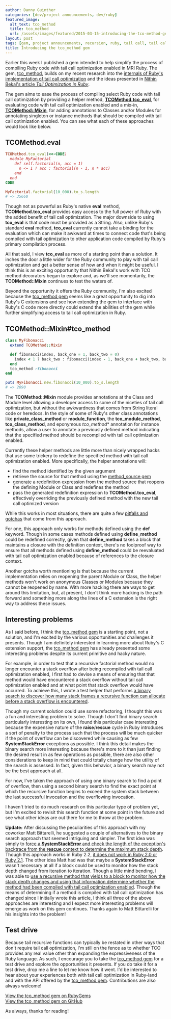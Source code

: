 ```yaml
---
author: Danny Guinther
categories: [dev/project announcements, dev/ruby]
featured_image:
  alt_text: tco_method
  title: tco_method
  url: /assets/images/featured/2015-03-15-introducing-the-tco-method-gem.jpg
layout: post
tags: [gem, project announcements, recursion, ruby, tail call, tail call optimization, tail recursion, tail recursive, tco_method]
title: Introducing the tco_method gem
---
```

Earlier this week I published a gem intended to help simplify the process of
compiling Ruby code with tail call optimization enabled in MRI Ruby. The gem,
[tco_method](https://rubygems.org/gems/tco_method), builds on my recent research
into the [internals of Ruby's implementation of tail call optimization](http://blog.tdg5.com/tail-call-optimization-ruby-deep-dive/)
and the ideas presented in [Nithin Bekal's article *Tail Optimization in Ruby*](http://nithinbekal.com/posts/ruby-tco/).

The gem aims to ease the process of compiling select Ruby code with tail call
optimization by providing a helper method, [**TCOMethod.tco_eval**](http://www.rubydoc.info/gems/tco_method/TCOMethod/Mixin:tco_eval),
for evaluating code with tail call optimization enabled and a mix-in,
[**TCOMethod::Mixin**](http://www.rubydoc.info/gems/tco_method/TCOMethod/Mixin),
for adding annotations to Classes and/or Modules for annotating singleton or
instance methods that should be compiled with tail call optimization enabled.
You can see what each of these approaches would look like below.

## TCOMethod.eval

```ruby
TCOMethod.tco_eval(<<-CODE)
  module MyFactorial
    def self.factorial(n, acc = 1)
      n <= 1 ? acc : factorial(n - 1, n * acc)
    end
  end
CODE

MyFactorial.factorial(10_000).to_s.length
# => 35660
```

Though not as powerful as Ruby's native **eval** method, **TCOMethod.tco_eval** provides
easy access to the full power of Ruby with the added benefit of tail call
optimization. The major downside to using **tco_eval** is that code must be
provided as a String. Also, unlike Ruby's standard **eval** method, **tco_eval**
currently cannot take a binding for the evaluation which can make it awkward
at times to connect code that's being compiled with tail optimization to
other application code compiled by Ruby's primary compilation process.

All that said, I view **tco_eval** as more of a starting point than a solution.
It inches the door a little wider for the Ruby community to play with tail call
optimization and get a better sense of how and when it might be useful. I think
this is an exciting opportunity that Nithin Bekal's work with TCO method
decorators began to explore and, as we'll see momentarily, the
**TCOMethod::Mixin** continues to test the waters of.

Beyond the opportunity it offers the Ruby community, I'm also excited because
the [tco_method gem](https://rubygems.org/gems/tco_method) seems like a great
opportunity to dig into Ruby's C extensions and see how extending the gem to
interface with Ruby's C code more directly could extend the abilities of the gem
while further simplifying access to tail call optimization in Ruby.

## TCOMethod::Mixin#tco_method

```ruby
class MyFibonacci
  extend TCOMethod::Mixin

  def fibonacci(index, back_one = 1, back_two = 0)
    index < 1 ? back_two : fibonacci(index - 1, back_one + back_two, back_one)
  end
  tco_method :fibonacci
end

puts MyFibonacci.new.fibonacci(10_000).to_s.length
# => 2090
```

The **TCOMethod::Mixin** module provides annotations at the Class and Module
level allowing a developer access to some of the niceties of tail call
optimization, but without the awkwardness that comes from String literal code or
heredocs. In the style of some of Ruby's other class annotations like
**private_class_method** or **module_function**, the **tco_module_method**,
**tco_class_method**, and eponymous *tco_method** annotation for instance
methods, allow a user to annotate a previously defined method indicating that
the specified method should be recompiled with tail call optimization enabled.

Currently these helper methods are little more than nicely wrapped hacks that
use some trickery to redefine the specified method with tail call optimization
enabled. More specifically, the helper annotations will:

- find the method identified by the given argument
- retrieve the source for that method using the [method_source
  gem](https://github.com/banister/method_source)
- generate a redefinition expression from the method source that
  reopens the defining Module or Class and redefines the method
- pass the generated redefinition expression to **TCOMethod.tco_eval**,
  effectively overriding the previously defined method with the new tail call
  optimized version

While this works in most situations, there are quite a few [pitfalls and
gotchas](https://github.com/tdg5/tco_method/tree/6241e57f8bb8478e2ef2286d4cc6e463c0198e61#gotchas)
that come from this approach.

For one, this approach only works for methods defined using the **def** keyword.
Though in some cases methods defined using **define_method** could be redefined
correctly, given that **define_method** takes a block that maintains a closure
with the definition context, there's no foolproof way to ensure that all methods
defined using **define_method** could be reevaluated with tail call optimization
enabled because of references to the closure context.

Another gotcha worth mentioning is that because the current implementation
relies on reopening the parent Module or Class, the helper methods won't work on
anonymous Classes or Modules because they cannot be reopened by name. With more
hacking there are ways to get around this limitation, but, at present, I don't
think more hacking is the path forward and something more along the lines of a C
extension is the right way to address these issues.

## Interesting problems

As I said before, I think the [tco_method gem](https://rubygems.org/gems/tco_method)
is a starting point, not a solution, and I'm excited by the various
opportunities and challenges it presents. Though I am definitely interested in
learning more about Ruby's C extension support, the [tco_method gem](https://rubygems.org/gems/tco_method)
has already presented some interesting problems despite its current primitive
and hacky nature.

For example, in order to test that a recursive factorial method would no longer
encounter a stack overflow after being recompiled with tail call optimization
enabled, I first had to devise a means of ensuring that that method would
have encountered a stack overflow without tail call optimization enabled and at
what point that stack overflow would have occurred. To achieve this, I wrote a
test helper that performs [a binary search to discover how many stack frames a
recursive function can allocate before a stack overflow is
encountered](https://github.com/tdg5/tco_method/blob/c28895742e18e9d87393c97435db99e4b71c5fa3/test/test_helpers/stack_busters/factorial_stack_buster.rb#L25).

Though my current solution could use some refactoring, I thought this was a fun
and interesting problem to solve. Though I don't find binary search particularly
interesting on its own, I found this particular case interesting because the
expensive nature of the **raise**/**rescue** cycle in Ruby introduces a sort of
penalty to the process such that the process will be much quicker if the point
of overflow can be discovered while causing as few **SystemStackError**
exceptions as possible. I think this detail makes the binary search more
interesting because there's more to it than just finding the desired result in as few
operations as possible, there are also other considerations to keep in mind that
could totally change how the utility of the search is assessed. In fact, given
this behavior, a binary search may not be the best approach at all.

For now, I've taken the approach of using one binary search to find a point of
overflow, then using a second binary search to find the exact point at which the
recursive function begins to exceed the system stack between the last successful
invocation and the overflowing invocation.

I haven't tried to do much research on this particular type of problem yet, but
I'm excited to revisit this search function at some point in the future and see
what other ideas are out there for me to throw at the problem.

**Update:** After discussing the peculiarities of this approach with my coworker
Matt Bittarelli, he suggested a couple of alternatives to the binary search
approach that seemed intriguing and simpler. The first idea was simply to [force
a **SystemStackError** and check the length of the exception's backtrace from the
**rescue** context to determine the maximum stack
depth](https://github.com/tdg5/tco_method/commit/e2e7f30314fd3d0e1b2d138328d7deeb31e7bd96).
Though this approach works in Ruby 2.2, [it does not work in Ruby 2.0 or Ruby
2.1](https://travis-ci.org/tdg5/tco_method/builds/54811953). The other idea Matt
had was that maybe a **SystemStackError** wasn't necessary at all if a block
could be used to monitor how the stack depth changed from iteration to
iteration. Though a little mind bending, I was able to [use a recursive method
that yields to a block to monitor how the stack depth changes and using that
information determine whether the method had been compiled with tail call
optimization enabled](https://github.com/tdg5/tco_method/commit/c2963276376f7705b2fb1b6b582d88f07954c02f).
Though the means of determining if a method is compiled with tail call
optimization has changed since I initially wrote this article, I think all three
of the above approaches are interesting and I expect more interesting problems
will emerge as work on this gem continues. Thanks again to Matt Bittarelli for
his insights into the problem!

## Test drive

Because tail recursive functions can typically be restated in other ways that
don't require tail call optimization, I'm still on the fence as to whether TCO
provides any real value other than expanding the expressiveness of the Ruby
language. As such, I encourage you to take the [tco_method gem](https://rubygems.org/gems/tco_method)
for a test drive and explore the opportunities it presents. If you do take
it for a test drive, drop me a line to let me know how it went. I'd be
interested to hear about your experiences both with tail call optimization in
Ruby-land and with the API offered by the [tco_method gem](https://rubygems.org/gems/tco_method).
Contributions are also always welcome!

[View the tco_method gem on RubyGems](https://rubygems.org/gems/tco_method)  
[View the tco_method gem on GitHub](https://github.com/tdg5/tco_method)

As always, thanks for reading!
